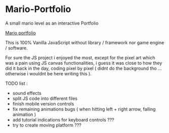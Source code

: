 # Mario-Portfolio
A small mario level as an interactive Portfolio

[Mario portfolio](https://nrcaz.github.io/portfolio/)

This is 100% Vanilla JavaScript without library / framework nor game engine / software.

For sure the JS project i enjoyed the most, except for the pixel art which was a pain using JS canvas functionalities, i guess it was close to how they did it back in the day, coding pixel by pixel ( didnt do the background tho ... otherwise i wouldnt be here writing this ).

TODO list :
- sound effects
- split JS code into different files
- finish mobile version controls
- fix remaining animations bugs ( when hitting left + right arrow, falling animation )
- add tutorial indications for keyboard controls ???
- try to create moving platform ???
